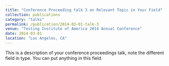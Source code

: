 ```yaml
---
title: "Conference Proceeding talk 3 on Relevant Topic in Your Field"
collection: publications
category: "talks"
permalink: /publication/2014-03-01-talk-3
venue: "Testing Institute of America 2014 Annual Conference"
date: 2014-03-01
location: "Los Angeles, CA"
---
```


This is a description of your conference proceedings talk, note the different field in type. You can put anything in this field.
